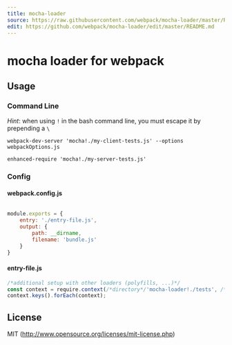 ```yaml
---
title: mocha-loader
source: https://raw.githubusercontent.com/webpack/mocha-loader/master/README.md
edit: https://github.com/webpack/mocha-loader/edit/master/README.md
---
```

# mocha loader for webpack

## Usage

### Command Line

*Hint*: when using `!` in the bash command line, you must escape it by prepending a `\`

``` text
webpack-dev-server 'mocha!./my-client-tests.js' --options webpackOptions.js
```

``` text
enhanced-require 'mocha!./my-server-tests.js'
```
### Config
#### webpack.config.js

```js

module.exports = {
    entry: './entry-file.js',
    output: {
        path: __dirname,
        filename: 'bundle.js'
    }
}
```

#### entry-file.js
```js
/*additional setup with other loaders (polyfills, ...)*/
const context = require.context(/*directory*/'mocha-loader!./tests', /*recursive*/true, /*match files*//_test.js$/);
context.keys().forEach(context);
```

## License

MIT (http://www.opensource.org/licenses/mit-license.php)

